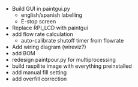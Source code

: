 - Build GUI in paintgui.py
    - english/spanish labelling
    - E-stop screen
- Replace RPI_LCD with paintgui
- add flow rate calculation
    - auto-calibrate shutoff timer from flowrate
- Add wiring diagram (wireviz?)
- add BOM
- redesign paintpour.py for multiprocessing
- build raspilite image with everything preinstalled
- add manual fill setting
- add overfill correction